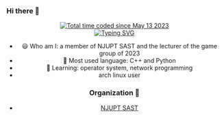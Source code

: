 ### Hi there 👋

<div align="center">
  <a href="https://wakatime.com/@4fcd0927-7962-4c70-ba6a-02fdcc178148"><img src="https://wakatime.com/badge/user/4fcd0927-7962-4c70-ba6a-02fdcc178148.svg" alt="Total time coded since May 13 2023" /></a>
<!-- </div>
<div align="center">
  <a href="https://space.bilibili.com/23473180/"><img src="https://img.shields.io/badge/Bilibili-B站-下学期上五年级" /></a>&emsp;
  <a href="https://www.zhihu.com/people/xia-xue-qi-shang-wu-nian-ji"><img src="https://img.shields.io/badge/Zhihu-知乎-blue" /></a>&emsp;
  <img src="https://komarev.com/ghpvc/?username=Serein207&label=Views&color=0e75b6&style=flat" alt="访问量统计" />
</div> -->

<div align="center">
  <a href="https://git.io/typing-svg">
    <img src="https://readme-typing-svg.demolab.com?font=Fira+Code&pause=1000&random=false&width=435&separator=%3D&lines=std%3A%3Acout+%3C%3C+%22hello+world%5Cn%22;" alt="Typing SVG" />
  </a>
</div>

- :smiley: Who am I: a member of NJUPT SAST and the lecturer of the game group of 2023
- 👀 Most used language: C++ and Python
- 🌱 Learning: operator system, network programming
- arch linux user

### Organization :telescope:

- [NJUPT SAST](https://github.com/NJUPT-SAST)
